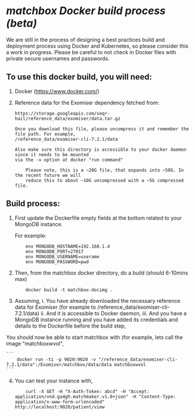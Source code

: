 # <i>matchbox Docker build process (beta)</i>

We are still in the process of designing a best practices build and deployment process using Docker and Kubernetes, 
so please consider this a work in progress. Please be careful to not check in Docker files with private secure
usernames and passwords.

## To use this docker build, you will need:

1. Docker (https://www.docker.com/)

2. Reference data for the Exomiser dependency fetched from:
	```
	https://storage.googleapis.com/seqr-hail/reference_data/exomiser/data.tar.gz
	
	Once you download this file, please uncompress it and remember the file path. For example,
	/reference_data/exomiser-cli-7.2.1/data
	
	Also make sure this directory is accessible to your docker daemon since it needs to be mounted
	via the -v option at docker "run command"
	```
	
	```
		Please note, this is a ~20G file, that expands into ~50G. In the recent future we will
		reduce this to about ~10G uncompressed with a ~5G compressed file.
	```
	

## Build process:

1. First update the Dockerfile empty fields at the bottom related to your MongoDB instance.
	
	For example:
	
	```
		env MONGODB_HOSTNAME=192.168.1.4
		env MONGODB_PORT=27017
		env MONGODB_USERNAME=userame
		env MONGODB_PASSWORD=pwd
	```
	
2. Then, from the matchbox docker directory, do a build (should 6-10mins max)
	```
		docker build -t matchbox-docimg .
	```
	
3. Assuming,
	i.   You have already downloaded the necessary reference data for Exomiser (for example to /reference_data/exomiser-cli-7.2.1/data) 
	ii.  And it is accessible to Docker daemon, 
	iii. And you have a MongoDB instance running and you have added its credentials and details to the Dockerfile before
the build step, 

You should now be able to start matchbox with (for example, lets call the image "matchboxwvol",

	```
		docker run -ti -p 9020:9020 -v "/reference_data/exomiser-cli-7.2.1/data":/Exomiser/matchbox/data/data matchboxwvol 
	``` 


4. You can test your instance with,
	
	```
		curl -X GET -H "X-Auth-Token: abcd" -H "Accept: application/vnd.ga4gh.matchmaker.v1.0+json" -H "Content-Type: application/x-www-form-urlencoded" http://localhost:9020/patient/view
	```



 